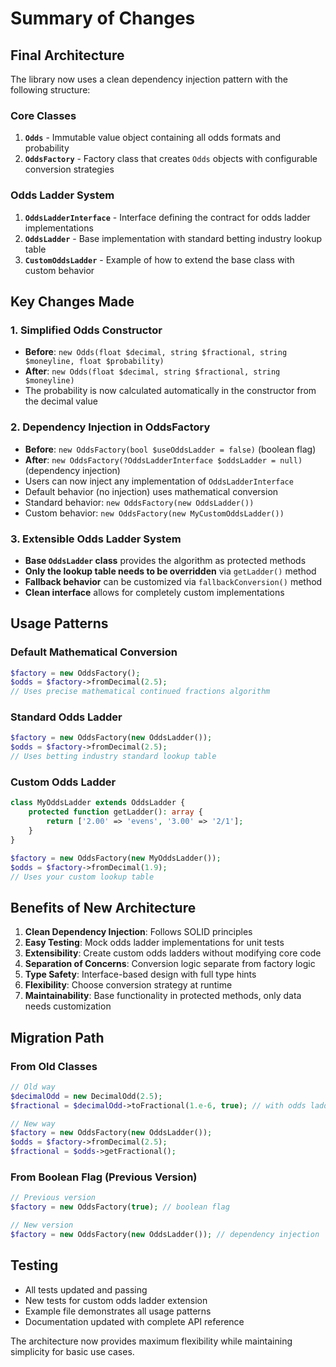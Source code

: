 # Summary of Changes

## Final Architecture

The library now uses a clean dependency injection pattern with the following structure:

### Core Classes

1. **`Odds`** - Immutable value object containing all odds formats and probability
2. **`OddsFactory`** - Factory class that creates `Odds` objects with configurable conversion strategies

### Odds Ladder System

1. **`OddsLadderInterface`** - Interface defining the contract for odds ladder implementations
2. **`OddsLadder`** - Base implementation with standard betting industry lookup table
3. **`CustomOddsLadder`** - Example of how to extend the base class with custom behavior

## Key Changes Made

### 1. Simplified Odds Constructor
- **Before**: `new Odds(float $decimal, string $fractional, string $moneyline, float $probability)`
- **After**: `new Odds(float $decimal, string $fractional, string $moneyline)`
- The probability is now calculated automatically in the constructor from the decimal value

### 2. Dependency Injection in OddsFactory
- **Before**: `new OddsFactory(bool $useOddsLadder = false)` (boolean flag)
- **After**: `new OddsFactory(?OddsLadderInterface $oddsLadder = null)` (dependency injection)
- Users can now inject any implementation of `OddsLadderInterface`
- Default behavior (no injection) uses mathematical conversion
- Standard behavior: `new OddsFactory(new OddsLadder())`
- Custom behavior: `new OddsFactory(new MyCustomOddsLadder())`

### 3. Extensible Odds Ladder System
- **Base `OddsLadder` class** provides the algorithm as protected methods
- **Only the lookup table needs to be overridden** via `getLadder()` method
- **Fallback behavior** can be customized via `fallbackConversion()` method
- **Clean interface** allows for completely custom implementations

## Usage Patterns

### Default Mathematical Conversion
```php
$factory = new OddsFactory();
$odds = $factory->fromDecimal(2.5);
// Uses precise mathematical continued fractions algorithm
```

### Standard Odds Ladder
```php
$factory = new OddsFactory(new OddsLadder());
$odds = $factory->fromDecimal(2.5);
// Uses betting industry standard lookup table
```

### Custom Odds Ladder
```php
class MyOddsLadder extends OddsLadder {
    protected function getLadder(): array {
        return ['2.00' => 'evens', '3.00' => '2/1'];
    }
}

$factory = new OddsFactory(new MyOddsLadder());
$odds = $factory->fromDecimal(1.9);
// Uses your custom lookup table
```

## Benefits of New Architecture

1. **Clean Dependency Injection**: Follows SOLID principles
2. **Easy Testing**: Mock odds ladder implementations for unit tests
3. **Extensibility**: Create custom odds ladders without modifying core code
4. **Separation of Concerns**: Conversion logic separate from factory logic
5. **Type Safety**: Interface-based design with full type hints
6. **Flexibility**: Choose conversion strategy at runtime
7. **Maintainability**: Base functionality in protected methods, only data needs customization

## Migration Path

### From Old Classes
```php
// Old way
$decimalOdd = new DecimalOdd(2.5);
$fractional = $decimalOdd->toFractional(1.e-6, true); // with odds ladder

// New way
$factory = new OddsFactory(new OddsLadder());
$odds = $factory->fromDecimal(2.5);
$fractional = $odds->getFractional();
```

### From Boolean Flag (Previous Version)
```php
// Previous version
$factory = new OddsFactory(true); // boolean flag

// New version
$factory = new OddsFactory(new OddsLadder()); // dependency injection
```

## Testing

- All tests updated and passing
- New tests for custom odds ladder extension
- Example file demonstrates all usage patterns
- Documentation updated with complete API reference

The architecture now provides maximum flexibility while maintaining simplicity for basic use cases.
